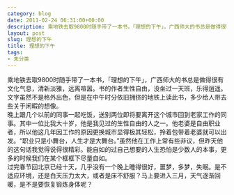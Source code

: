 ```yaml
---
category: blog
date: 2011-02-24 06:31:00+00:00
description: 乘地铁去取9800时随手带了一本书，「理想的下午」，广西师大的书总是做得很有文化
layout: post
slug: 理想的下午
title: 理想的下午
tags:
- 未分类
---
```


乘地铁去取9800时随手带了一本书，「理想的下午」，广西师大的书总是做得很有文化气息，清新淡雅，远离喧嚣。书的作者生性自由，没坐过一天班，乐得逍遥。文字虽然不是格外出色，但是在中午时分依旧拥挤的地铁上读此书，多少给人带去些关于闲暇的想像。  
    晚上跟几个以前的同事一起吃饭，送别两位即将要离开这个城市回到老家工作的同事。其中一位比我大十岁，他是我见过的生性自由的人之一。他老婆是自由职业者，所以他这几年因工作的原因更换城市显得极其轻松，拎着包带着老婆就可以出发。“职业只是小舞台，人生才是大舞台。”虽然他在工作上常有些非议，但昨天他的这句话我觉得说得很精彩。能自如的过自己想要的人生恐怕是少数人的本事，更多的时候我们在某个框框下尽量自如。  
    过完春节回北京已经十天，几乎没有一个晚上睡得很好，噩梦，多梦，失眠。是不适应环境，还是白天压力太大，或者是床不舒服？马上要进入三月，天气逐渐回暖，是不是要恢复锻炼身体呢？
